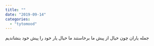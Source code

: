 ```yaml
---
title: ""
date: "2019-09-14"
categories: 
  - "tytomood"
---
```


جمله یاران چون خیال از پیش ما برخاستند ما خیال یار خود را پیش خود بنشاندیم
